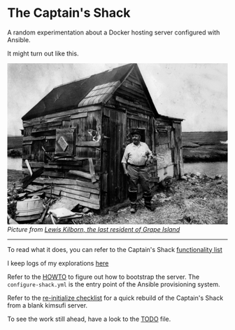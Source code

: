 # The Captain's Shack

A random experimentation about a Docker hosting server configured with Ansible.

It might turn out like this.

![Captain's shack](misc/lew_kilborn_shack.jpg)
_Picture from [Lewis Kilborn, the last resident of Grape Island](https://ipswich.wordpress.com/2014/09/15/lewis-kilborn-last-man-on-grape-island/)_



----

To read what it does, you can refer to the Captain's Shack [functionality list](documentation/the-captains-shack_functionalities.adoc)

I keep logs of my explorations [here](captains-logs/overview.md)

Refer to the [HOWTO](documentation/HOWTO.adoc) to figure out how to bootstrap the server. The `configure-shack.yml` is the entry point of the Ansible
provisioning system.

Refer to the [re-initialize checklist](documentation/init_the-captains-shack.md) for a quick rebuild of the Captain's Shack from 
a blank kimsufi server.

To see the work still ahead, have a look to the [TODO](TODO.md) file.